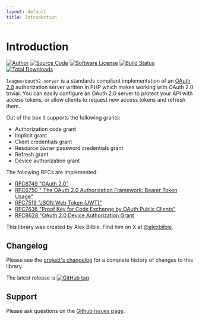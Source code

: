 ```yaml
---
layout: default
title: Introduction
---
```


# Introduction

[![Author](http://img.shields.io/badge/author-@alexbilbie-red.svg?style=flat-square)](https://twitter.com/alexbilbie)
[![Source Code](http://img.shields.io/badge/source-thephpleague%2Foauth2--server-blue.svg?style=flat-square)](https://github.com/thephpleague/oauth2-server)
[![Software License](https://img.shields.io/badge/license-MIT-brightgreen.svg?style=flat-square)](LICENSE.md)
[![Build Status](https://img.shields.io/travis/thephpleague/oauth2-server/master.svg?style=flat-square)](https://travis-ci.org/thephpleague/oauth2-server)
[![Total Downloads](https://img.shields.io/packagist/dt/league/oauth2-server.svg?style=flat-square)](https://packagist.org/packages/league/oauth2-server)

`league/oauth2-server` is a standards compliant implementation of an [OAuth 2.0](https://tools.ietf.org/html/rfc6749) authorization server written in PHP which makes working with OAuth 2.0 trivial. You can easily configure an OAuth 2.0 server to protect your API with access tokens, or allow clients to request new access tokens and refresh them.

Out of the box it supports the following grants:

* Authorization code grant
* Implicit grant
* Client credentials grant
* Resource owner password credentials grant
* Refresh grant
* Device authorization grant

The following RFCs are implemented:

* [RFC6749 "OAuth 2.0"](https://tools.ietf.org/html/rfc6749)
* [RFC6750 " The OAuth 2.0 Authorization Framework: Bearer Token Usage"](https://tools.ietf.org/html/rfc6750)
* [RFC7519 "JSON Web Token (JWT)"](https://tools.ietf.org/html/rfc7519)
* [RFC7636 "Proof Key for Code Exchange by OAuth Public Clients"](https://tools.ietf.org/html/rfc7636)
* [RFC8628 "OAuth 2.0 Device Authorization Grant](https://tools.ietf.org/html/rfc8628)

<!--
You can also easily make your own [custom grants]().
-->

This library was created by Alex Bilbie. Find him on X at [@alexbilbie](https://x.com/alexbilbie).

## Changelog

Please see the [project's changelog](https://github.com/thephpleague/oauth2-server/blob/master/CHANGELOG.md) for a complete history of changes to this library.

The latest release is [![GitHub tag](https://img.shields.io/github/tag/thephpleague/oauth2-server.svg)](https://github.com/thephpleague/oauth2-server/releases)

## Support

Please ask questions on the [Github issues page](https://github.com/thephpleague/oauth2-server/issues).
